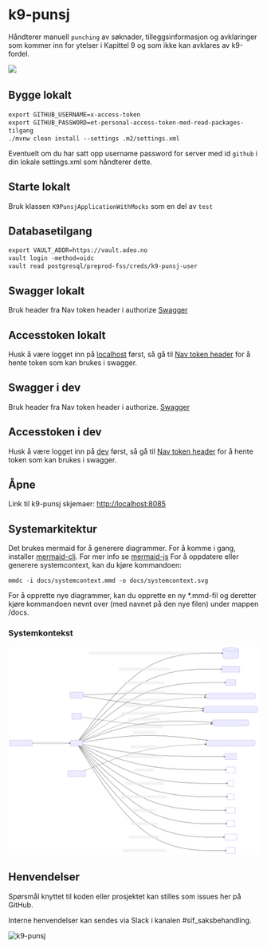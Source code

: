 # k9-punsj

Håndterer manuell `punching` av søknader, tilleggsinformasjon og avklaringer som kommer inn for ytelser i Kapittel 9 og som ikke kan avklares av k9-fordel.

[![](https://github.com/navikt/k9-punsj/workflows/Build%20and%20deploy/badge.svg)](https://github.com/navikt/k9-punsj/actions?query=workflow%3A%22Build+master%22)

## Bygge lokalt
```
export GITHUB_USERNAME=x-access-token
export GITHUB_PASSWORD=et-personal-access-token-med-read-packages-tilgang
./mvnw clean install --settings .m2/settings.xml 
```

Eventuelt om du har satt opp username password for server med id `github` i din lokale settings.xml som håndterer dette.

## Starte lokalt
Bruk klassen `K9PunsjApplicationWithMocks` som en del av `test`

## Databasetilgang
```
export VAULT_ADDR=https://vault.adeo.no
vault login -method=oidc
vault read postgresql/preprod-fss/creds/k9-punsj-user
```

## Swagger lokalt
Bruk header fra Nav token header i authorize
[Swagger](http://localhost:8085/internal/webjars/swagger-ui/index.html?configUrl=/internal/api-docs/swagger-config)

## Accesstoken lokalt
Husk å være logget inn på [localhost](http://localhost:8085) først, så gå til 
[Nav token header](http://localhost:8085/api/oidc/hentNavTokenHeader)
for å hente token som kan brukes i swagger.

## Swagger i dev
Bruk header fra Nav token header i authorize.
[Swagger](https://k9-punsj.dev.adeo.no/internal/webjars/swagger-ui/index.html?configUrl=/internal/api-docs/swagger-config)

## Accesstoken i dev
Husk å være logget inn på [dev](https://k9-punsj.dev.adeo.no/) først, så gå til 
[Nav token header](https://k9-punsj-oidc-auth-proxy.dev.adeo.no/api/oidc/hentNavTokenHeader)
for å hente token som kan brukes i swagger.

## Åpne
Link til k9-punsj skjemaer:
[http://localhost:8085](http://localhost:8085)

## Systemarkitektur
Det brukes mermaid for å generere diagrammer. For å komme i gang, installer [mermaid-cli](https://github.com/mermaid-js/mermaid-cli#install-globally).
For mer info se [mermaid-js](https://mermaid-js.github.io/mermaid/#/)
For å oppdatere eller generere systemcontext, kan du kjøre kommandoen:
```shell
mmdc -i docs/systemcontext.mmd -o docs/systemcontext.svg
```

For å opprette nye diagrammer, kan du opprette en ny *.mmd-fil og deretter kjøre kommandoen nevnt over (med navnet på den nye filen) under mappen /docs.

### Systemkontekst
![](docs/systemcontext.svg)

## Henvendelser
 Spørsmål knyttet til koden eller prosjektet kan stilles som issues her på GitHub.
 
 Interne henvendelser kan sendes via Slack i kanalen #sif_saksbehandling. 

![k9-punsj](logo.png)

